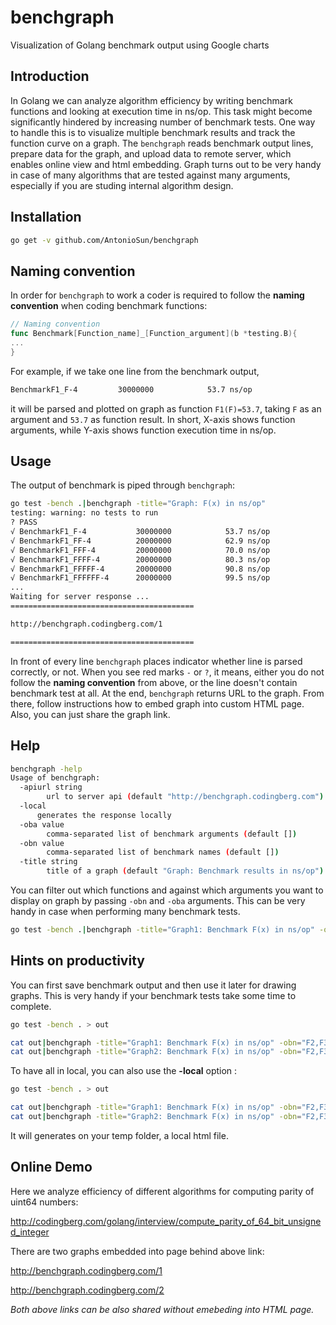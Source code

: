 # benchgraph
Visualization of Golang benchmark output using Google charts

## Introduction
In Golang we can analyze algorithm efficiency by writing benchmark functions and looking at execution time in ns/op. This task might become significantly hindered by increasing number of benchmark tests. One way to handle this is to visualize multiple benchmark results and track the function curve on a graph. The `benchgraph` reads benchmark output lines, prepare data for the graph, and upload data to remote server, which enables online view and html embedding. Graph turns out to be very handy in case of many algorithms that are tested against many arguments, especially if you are studing internal algorithm design.

## Installation

```bash
go get -v github.com/AntonioSun/benchgraph
```

## Naming convention
In order for `benchgraph` to work a coder is required to follow the **naming convention** when coding benchmark functions:
```go
// Naming convention
func Benchmark[Function_name]_[Function_argument](b *testing.B){
...
}
```
For example, if we take one line from the benchmark output,
```bash
BenchmarkF1_F-4       	30000000	        53.7 ns/op
```
it will be parsed and plotted on graph as function `F1(F)=53.7`, taking `F` as an argument and `53.7` as function result. 
In short, X-axis shows function arguments, while Y-axis shows function execution time in ns/op.

## Usage
The output of benchmark is piped through `benchgraph`:

```bash
go test -bench .|benchgraph -title="Graph: F(x) in ns/op"
testing: warning: no tests to run
? PASS
√ BenchmarkF1_F-4       	30000000	        53.7 ns/op
√ BenchmarkF1_FF-4      	20000000	        62.9 ns/op
√ BenchmarkF1_FFF-4     	20000000	        70.0 ns/op
√ BenchmarkF1_FFFF-4    	20000000	        80.3 ns/op
√ BenchmarkF1_FFFFF-4   	20000000	        90.8 ns/op
√ BenchmarkF1_FFFFFF-4  	20000000	        99.5 ns/op
...
Waiting for server response ...
=========================================

http://benchgraph.codingberg.com/1

=========================================
```

In front of every line `benchgraph` places indicator whether line is parsed correctly, or not.
When you see red marks `-` or `?`, it means, either you do not follow the **naming convention** from above, or the line doesn't contain benchmark test at all. At the end, `benchgraph` returns URL to the graph. From there, follow instructions how to embed graph into custom HTML page. Also, you can just share the graph link.

## Help

```bash
benchgraph -help
Usage of benchgraph:
  -apiurl string
    	url to server api (default "http://benchgraph.codingberg.com")
  -local
      generates the response locally
  -oba value
    	comma-separated list of benchmark arguments (default [])
  -obn value
    	comma-separated list of benchmark names (default [])
  -title string
    	title of a graph (default "Graph: Benchmark results in ns/op")
```

You can filter out which functions and against which arguments you want to display on graph by passing `-obn` and `-oba` arguments. This can be very handy in case when performing many benchmark tests.

```bash
go test -bench .|benchgraph -title="Graph1: Benchmark F(x) in ns/op" -obn="F2,F3,F4" -oba="F,FF,FFF,FFFF,FFFFF,FFFFFF,FFFFFFF,FFFFFFFF"
```

## Hints on productivity

You can first save benchmark output and then use it later for drawing graphs. This is very handy if your benchmark tests take some time to complete.

```bash
go test -bench . > out

cat out|benchgraph -title="Graph1: Benchmark F(x) in ns/op" -obn="F2,F3,F4" -oba="F,FF,FFF,FFFF,FFFFF,FFFFFF,FFFFFFF,FFFFFFFF"
cat out|benchgraph -title="Graph2: Benchmark F(x) in ns/op" -obn="F2,F3,F4" -oba="0F,F0,F00,F000,F0000,F00000,F000000,F0000000"
```

To have all in local, you can also use the **-local** option :

```bash
go test -bench . > out

cat out|benchgraph -title="Graph1: Benchmark F(x) in ns/op" -obn="F2,F3,F4" -oba="F,FF,FFF,FFFF,FFFFF,FFFFFF,FFFFFFF,FFFFFFFF" -local
cat out|benchgraph -title="Graph2: Benchmark F(x) in ns/op" -obn="F2,F3,F4" -oba="0F,F0,F00,F000,F0000,F00000,F000000,F0000000" -local
```

It will generates on your temp folder, a local html file.

## Online Demo

Here we analyze efficiency of different algorithms for computing parity of uint64 numbers:

http://codingberg.com/golang/interview/compute_parity_of_64_bit_unsigned_integer

There are two graphs embedded into page behind above link:

http://benchgraph.codingberg.com/1

http://benchgraph.codingberg.com/2

*Both above links can be also shared without emebeding into HTML page.*

